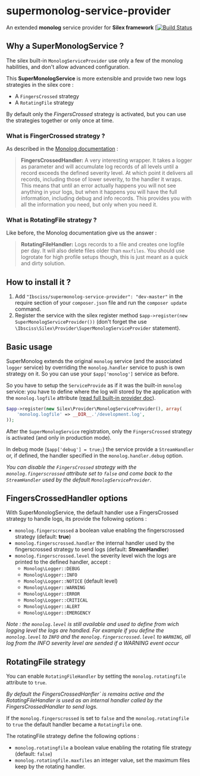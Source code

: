 supermonolog-service-provider
=============================

An extended **monolog** service provider for **Silex framework** [[![Build Status](https://travis-ci.org/Ibsciss/supermonolog-service-provider.png?branch=master)](https://travis-ci.org/Ibsciss/supermonolog-service-provider)

## Why a **Super**MonologService ?

The silex built-in `MonologServiceProvider` use only a few of the monolog habilities, and don't allow advanced configuration.

This **SuperMonologService** is more extensible and provide two new logs strategies in the silex core :

* A `FingersCrossed` strategy
* A `RotatingFile` strategy

By default only the *FingersCrossed* strategy is activated, but you can use the strategies together or only once at time.

### What is FingerCrossed strategy ?

As described in the [Monolog documentation](https://github.com/Seldaek/monolog) :

> **FingersCrossedHandler:** A very interesting wrapper. It takes a logger as parameter and will accumulate log records of all levels until a record exceeds the defined severity level. At which point it delivers all records, including those of lower severity, to the handler it wraps. This means that until an error actually happens you will not see anything in your logs, but when it happens you will have the full information, including debug and info records. This provides you with all the information you need, but only when you need it.

### What is RotatingFile strategy ?

Like before, the Monolog documentation give us the answer :

> **RotatingFileHandler:** Logs records to a file and creates one logfile per day. It will also delete files older than `maxfiles`. You should use logrotate for high profile setups though, this is just meant as a quick and dirty solution.

## How to install it ?

1. Add `"Ibsciss/supermonolog-service-provider": "dev-master"` in the require section of your `composer.json` file and run the `composer update` command.
2. Register the service with the silex register method `$app->register(new SuperMonologServiceProvider())` (don't forget the use `\Ibsciss\Silex\Provider\SuperMonologServiceProvider` statement).

## Basic usage

SuperMonolog extends the original `monolog` service (and the associated `logger` service) by overriding the `monolog.handler` service to push is own strategy on it. So you can use your `$app['monolog']` service as before.

So you have to setup the `ServiceProvide` as if it was the built-in `monolog` service: you have to define where the log will stored by the application with the `monolog.logfile` attribute ([read full built-in provider doc](http://silex.sensiolabs.org/doc/providers/monolog.html)).

```php
$app->register(new Silex\Provider\MonologServiceProvider(), array(
    'monolog.logfile' => __DIR__.'/development.log',
));
```

After the `SuperMonologService` registration, only the `FingersCrossed` strategy is activated (and only in production mode).

In debug mode (`$app['debug'] = true;`) the service provide a `StreamHandler` or, if defined, the handler specified in the `monolog.handler.debug` option.

*You can disable the `FingersCrossed` strategy with the `monolog.fingerscrossed` attribute set to `false` and come back to the `StreamHandler` used by the default `MonologServiceProvider`.*

## FingersCrossedHandler options

With SuperMonologService, the default handler use a FingersCrossed strategy to handle logs, its provide the following options :

* `monolog.fingerscrossed` a boolean value enabling the fingerscrossed strategy (default: **true**)
* `monolog.fingerscrossed.handler` the internal handler used by the fingerscrossed strategy to send logs (default: **StreamHandler**)
* `monolog.fingerscrossed.level` the severity level wich the logs are printed to the defined handler, accept :
    * `Monolog\Logger::DEBUG`
    * `Monolog\Logger::INFO`
    * `Monolog\Logger::NOTICE` (default level)
    * `Monolog\Logger::WARNING`
    * `Monolog\Logger::ERROR`
    * `Monolog\Logger::CRITICAL`
    * `Monolog\Logger::ALERT`
    * `Monolog\Logger::EMERGENCY`

*Note : the `monolog.level` is still available and used to define from wich logging level the logs are handled. For example if you define the `monolog.level` to `INFO` and the `monolog.fingerscrossed.level` to `WARNING`, all log from the INFO severity level are sended if a WARNING event occur*

## RotatingFile strategy

You can enable `RotatingFileHandler` by setting the `monolog.rotatingfile` attribute to `true`.

*By default the FingersCrossedHanfler` is remains active and the RotatingFileHandler is used as an internal handler called by the FingersCrossedHandler to send logs.*

If the `monolog.fingerscrossed` is set to `false` and the `monolog.rotatingfile` to `true` the default handler became a `RotatingFile` one.

The rotatingFile strategy define the following options :

* `monolog.rotatingfile` a boolean value enabling the rotating file strategy (default: `false`)
* `monolog.rotatingfile.maxfiles` an integer value, set the maximum files keep by the rotating handler.
